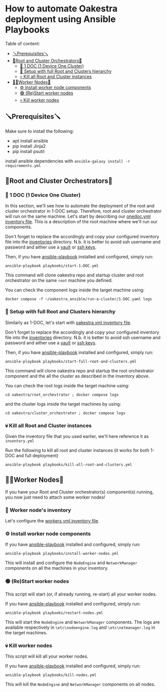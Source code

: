 # How to automate Oakestra deployment using Ansible Playbooks

Table of content:
- [🪛Prerequisites🪛](#Prerequisites)
- [🌳Root and Cluster Orchestrators🌳](#Root-and-Cluster-Orchestrators)
	- [🌱 1 DOC (1 Device One Cluster)](#-1-DOC-1-Device-One-Cluster)
	- [🌳 Setup with full Root and Clusters hierarchy](#-Setup-with-full-Root-and-Clusters-hierarchy)
	- [💀 Kill all Root and Cluster instances](#-Kill-all-Root-and-Cluster-instances)
- [👷‍♀️Worker Nodes👷](#Worker-Nodes)
	- [⚙️ Install worker node components](#-Install-worker-node-components)
	- [🟢 (Re)Start worker nodes](#-ReStart-worker-nodes)
	- [💀 Kill worker nodes](#-Kill-worker-nodes)

## 🪛Prerequisites🪛
Make sure to install the following:
- apt install ansible
- pip install Jinja2
- pip install psutil

install ansible dependencies with `ansible-galaxy install -r requirements.yml`

## 🌳Root and Cluster Orchestrators🌳

### 🌱 1 DOC (1 Device One Cluster)

In this section, we'll see how to automate the deployment of the root and cluster orchestrator in 1-DOC setup. Therefore, root and cluster orchestrator will run on the same machine. 
Let's start by describing our [onedoc.yml inventory file](/ansible/inventory_templates/onedoc.yml). This is a description of the root machine where we'll run our components. 

Don't forget to replace the <KEYWORDS> accordingly and copy your configured inventory file into the [inventories](/ansible/inventories/) directory.
N.b. it is better to avoid ssh username and password and aither use a [vault](https://docs.ansible.com/ansible/latest/tips_tricks/ansible_tips_tricks.html#tip-for-variables-and-vaults) or [ssh keys](https://docs.ansible.com/ansible/latest/inventory_guide/intro_inventory.html#connecting-to-hosts-behavioral-inventory-parameters). 

Then, if you have [ansible-playbook](https://docs.ansible.com/ansible/latest/installation_guide/intro_installation.html) installed and configured, simply run:

```
ansible-playbook playbooks/start-1-DOC.yml
```

This command will clone oakestra repo and startup cluster and root orchestrator on the same `root` machine you defined. 

You can check the component logs inside the target machine using:
```
docker compose -f ~/oakestra_ansible/run-a-cluster/1-DOC.yaml logs
```

### 🌳 Setup with full Root and Clusters hierarchy

Similarly as 1-DOC, let's start with [oakestra.yml inventory file](/ansible/inventory_templates/oakestra.yml). 

Don't forget to replace the <KEYWORDS> accordingly and copy your configured inventory file into the [inventories](/ansible/inventories/) directory.
N.b. it is better to avoid ssh username and password and aither use a [vault](https://docs.ansible.com/ansible/latest/tips_tricks/ansible_tips_tricks.html#tip-for-variables-and-vaults) or [ssh keys](https://docs.ansible.com/ansible/latest/inventory_guide/intro_inventory.html#connecting-to-hosts-behavioral-inventory-parameters). 

Then, if you have [ansible-playbook](https://docs.ansible.com/ansible/latest/installation_guide/intro_installation.html) installed and configured, simply run:

```
ansible-playbook playbooks/start-full-root-and-clusters.yml
```

This command will clone oakestra repo and startup the root orchestrator component and the all the cluster as described in the inventory above. 

You can check the root logs inside the target machine using:
```
cd oakestra/root_orchestrator ; docker compose logs 
```
and the cluster logs inside the target machines by using:
```
cd oakestra/cluster_orchestrator ; docker compose logs
```

### 💀 Kill all Root and Cluster instances

Given the inventory file that you used earlier, we'll here reference it as `inventory.yml`

Run the following to kill all root and cluster instances (it works for both 1-DOC and full deployment)

```
ansible-playbook playbooks/kill-all-root-and-clusters.yml
```

## 👷‍♀️Worker Nodes👷

If you have your Root and Cluster orchestrator(s) component(s) running, you now just need to attach some worker nodes! 

### 📝 Worker node's inventory 

Let's configure the [workers.yml inventory file](/ansible/inventory_template/workers.yml). 

### ⚙️ Install worker node components 

If you have [ansible-playbook](https://docs.ansible.com/ansible/latest/installation_guide/intro_installation.html) installed and configured, simply run:

```
ansible-playbook playbooks/install-worker-nodes.yml
```

This will install and configure the `NodeEngine` and `NetworkManager` components on all the machines in your inventory. 

### 🟢 (Re)Start worker nodes

This script will start (or, if already running, re-start) all your worker nodes. 

If you have [ansible-playbook](https://docs.ansible.com/ansible/latest/installation_guide/intro_installation.html) installed and configured, simply run:

```
ansible-playbook playbooks/restart-nodes.yml
```

This will start the  `NodeEngine` and `NetworkManager` components. The logs are available respectively in `\etc\nodeengine.log` and `\etc\netmanager.log` in the target machines. 

### 💀 Kill worker nodes

This script will kill all your worker nodes. 

If you have [ansible-playbook](https://docs.ansible.com/ansible/latest/installation_guide/intro_installation.html) installed and configured, simply run:

```
ansible-playbook playbooks/kill-nodes.yml
```

This will kill the  `NodeEngine` and `NetworkManager` components on all nodes.  





